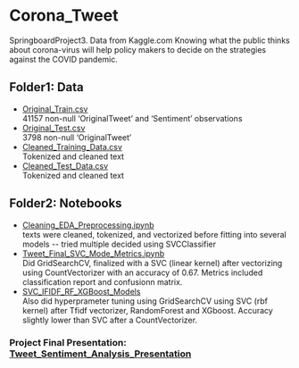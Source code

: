 # Corona_Tweet
SpringboardProject3. Data from Kaggle.com
Knowing what the public thinks about corona-virus will help policy makers to decide on the strategies against the COVID pandemic.

## Folder1: Data
<ul>
<li><a href="https://github.com/mengyanl/Corona_Tweet/blob/main/Data/Corona_NLP_train.csv" >Original_Train.csv</a></li> 41157 non-null ‘OriginalTweet’ and ‘Sentiment’ observations
<li><a href="https://github.com/mengyanl/Corona_Tweet/blob/main/Data/Corona_NLP_test.csv" >Original_Test.csv</a></li> 3798 non-null ‘OriginalTweet’
<li><a href="https://github.com/mengyanl/Corona_Tweet/blob/main/Data/ProcessedTweets.csv" >Cleaned_Training_Data.csv</a></li> Tokenized and cleaned text
<li><a href="https://github.com/mengyanl/Corona_Tweet/blob/main/Data/ProcessedTestData.csv" >Cleaned_Test_Data.csv</a></li> Tokenized and cleaned text
</ul>

## Folder2: Notebooks
<ul>
<li><a href="https://github.com/mengyanl/Corona_Tweet/blob/main/Notebooks/Tweet_NLP_EDA_PreProcessing.ipynb" >
Cleaning_EDA_Preprocessing.ipynb </a></li> texts were cleaned, tokenized, and vectorized before fitting into several models -- tried multiple decided using SVCClassifier
<li><a href="https://github.com/mengyanl/Corona_Tweet/blob/main/Notebooks/Tweet_Final_SVC_Model_Metrics.ipynb" > 
Tweet_Final_SVC_Mode_Metrics.ipynb </a></li> Did GridSearchCV, finalized with a SVC (linear kernel) after vectorizing using CountVectorizer with an accuracy of 0.67. Metrics included classification report and confusionn matrix.
<li><a href="https://github.com/mengyanl/Corona_Tweet/tree/main/Notebooks/Other_Fitted_Models" >SVC_IFIDF_RF_XGBoost_Models</a></li> Also did hyperprameter tuning using GridSearchCV using SVC (rbf kernel) after Tfidf vectorizer, RandomForest and XGboost. Accuracy slightly lower than SVC after a CountVectorizer.
</ul>

### Project Final Presentation: <a href="https://github.com/mengyanl/Corona_Tweet/blob/main/Presentation_Tweet.pptx" >Tweet_Sentiment_Analysis_Presentation  </a>
